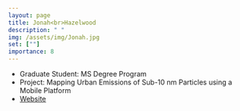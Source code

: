 ```yaml
---
layout: page
title: Jonah<br>Hazelwood
description: " "
img: /assets/img/Jonah.jpg
set: [""]
importance: 8
---
```


- Graduate Student: MS Degree Program
- Project: Mapping Urban Emissions of Sub-10 nm Particles using a Mobile Platform
- [Website](https://meas.sciences.ncsu.edu/people/jdhazelw/)

